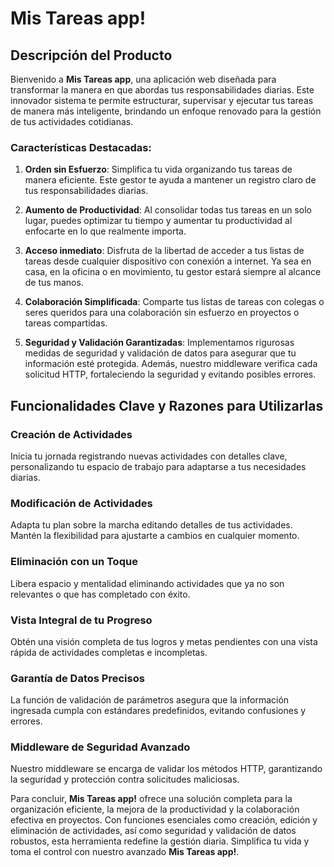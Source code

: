 # Mis Tareas app!

## Descripción del Producto

Bienvenido a **Mis Tareas app**, una aplicación web diseñada para transformar la manera en que abordas tus responsabilidades diarias. Este innovador sistema te permite estructurar, supervisar y ejecutar tus tareas de manera más inteligente, brindando un enfoque renovado para la gestión de tus actividades cotidianas.

### Características Destacadas:

1. **Orden sin Esfuerzo**: Simplifica tu vida organizando tus tareas de manera eficiente. Este gestor te ayuda a mantener un registro claro de tus responsabilidades diarias.

2. **Aumento de Productividad**: Al consolidar todas tus tareas en un solo lugar, puedes optimizar tu tiempo y aumentar tu productividad al enfocarte en lo que realmente importa.

3. **Acceso inmediato**: Disfruta de la libertad de acceder a tus listas de tareas desde cualquier dispositivo con conexión a internet. Ya sea en casa, en la oficina o en movimiento, tu gestor estará siempre al alcance de tus manos.

4. **Colaboración Simplificada**: Comparte tus listas de tareas con colegas o seres queridos para una colaboración sin esfuerzo en proyectos o tareas compartidas.

5. **Seguridad y Validación Garantizadas**: Implementamos rigurosas medidas de seguridad y validación de datos para asegurar que tu información esté protegida. Además, nuestro middleware verifica cada solicitud HTTP, fortaleciendo la seguridad y evitando posibles errores.

## Funcionalidades Clave y Razones para Utilizarlas

### Creación de Actividades

Inicia tu jornada registrando nuevas actividades con detalles clave, personalizando tu espacio de trabajo para adaptarse a tus necesidades diarias.

### Modificación de Actividades

Adapta tu plan sobre la marcha editando detalles de tus actividades. Mantén la flexibilidad para ajustarte a cambios en cualquier momento.

### Eliminación con un Toque

Libera espacio y mentalidad eliminando actividades que ya no son relevantes o que has completado con éxito.

### Vista Integral de tu Progreso

Obtén una visión completa de tus logros y metas pendientes con una vista rápida de actividades completas e incompletas.

### Garantía de Datos Precisos

La función de validación de parámetros asegura que la información ingresada cumpla con estándares predefinidos, evitando confusiones y errores.

### Middleware de Seguridad Avanzado

Nuestro middleware se encarga de validar los métodos HTTP, garantizando la seguridad y protección contra solicitudes maliciosas.

Para concluir, **Mis Tareas app!** ofrece una solución completa para la organización eficiente, la mejora de la productividad y la colaboración efectiva en proyectos. Con funciones esenciales como creación, edición y eliminación de actividades, así como seguridad y validación de datos robustos, esta herramienta redefine la gestión diaria. Simplifica tu vida y toma el control con nuestro avanzado **Mis Tareas app!**.
